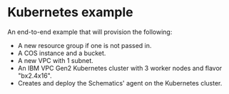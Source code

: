 # Kubernetes example

An end-to-end example that will provision the following:
* A new resource group if one is not passed in.
* A COS instance and a bucket.
* A new VPC with 1 subnet.
* An IBM VPC Gen2 Kubernetes cluster with 3 worker nodes and flavor "bx2.4x16".
* Creates and deploy the Schematics' agent on the Kubernetes cluster.

